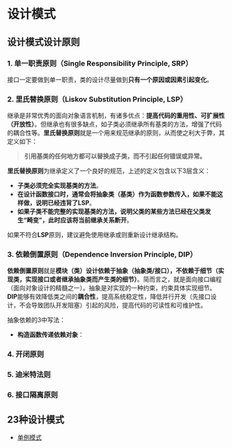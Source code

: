 # 设计模式

## 设计模式设计原则
### 1. 单一职责原则（Single Responsibility Principle, SRP）
接口一定要做到单一职责，类的设计尽量做到**只有一个原因或因素引起变化**。

### 2. 里氏替换原则（Liskov Substitution Principle, LSP）
继承是非常优秀的面向对象语言机制，有诸多优点：**提高代码的重用性、可扩展性（开放性）**。但继承也有很多缺点，如子类必须继承所有基类的方法，增强了代码的耦合性等。**里氏替换原则**就是一个用来规范继承的原则，从而使之利大于弊，其定义如下：
> **引用基类的任何地方都可以替换成子类，而不引起任何错误或异常。**

**里氏替换原则**为继承定义了一个良好的规范，上述的定义包含以下3层含义：
* **子类必须完全实现基类的方法**。
* **在设计函数接口时，通常会将抽象类（基类）作为函数参数传入，如果不能这样做，说明已经违背了LSP**。
* **如果子类不能完整的实现基类的方法，说明父类的某些方法已经在父类发生“畸变”，此时应该将当前继承关系断开**。

如果不符合**LSP**原则，建议避免使用继承或则重新设计继承结构。

### 3. 依赖倒置原则（Dependence Inversion Principle, DIP）
**依赖倒置原则**就是**模块（类）设计依赖于抽象（抽象类/接口），不依赖于细节（实现类，实现接口或者继承抽象类而产生类的细节）**。简而言之，就是面向接口编程（面向对象设计的精髓之一）。抽象是对实现的一种约束，约束具体实现细节。**DIP**能够有效降低类之间的**耦合性**，提高系统稳定性，降低并行开发（先接口设计，不会导致团队开发阻塞）引起的风险，提高代码的可读性和可维护性。

抽象依赖的3中写法：
* **构造函数传递依赖对象**：

### 4. 开闭原则

### 5. 迪米特法则

### 6. 接口隔离原则

## 23种设计模式
* [单例模式](dp_singleton.md)
